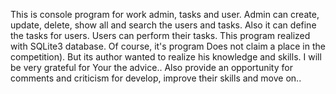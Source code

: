 This is console program for work admin, tasks and user. Admin can create, update, delete, show all and search the users and tasks. Also it can define the tasks for users. Users can perform their tasks. This program realized with SQLite3 database. Of course, it's program Does not claim a place in the competition). But its author wanted to realize his knowledge and skills. I will be very grateful for Your the advice.. Also provide an opportunity for comments and criticism for develop, improve their skills and move on..

